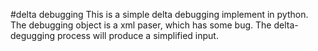 #delta debugging
This is a simple delta debugging implement in python.
The debugging object is a xml paser, which has some bug.
The delta-degugging process will produce a simplified input.

